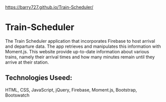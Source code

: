 https://barry727.github.io/Train-Scheduler/

# Train-Scheduler

The Train Scheduler application that incorporates Firebase to host arrival and departure data. The app retrieves and manipulates this information with Moment.js. This website provide up-to-date information about various trains, namely their arrival times and how many minutes remain until they arrive at their station.

## Technologies Useed:
HTML, CSS, JavaScript, jQuery, Firebase, Moment.js, Bootstrap, Bootswatch


